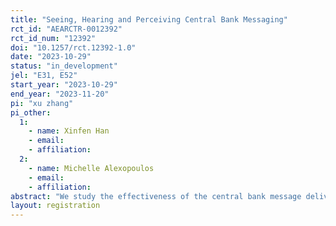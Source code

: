 ```yaml
---
title: "Seeing, Hearing and Perceiving Central Bank Messaging"
rct_id: "AEARCTR-0012392"
rct_id_num: "12392"
doi: "10.1257/rct.12392-1.0"
date: "2023-10-29"
status: "in_development"
jel: "E31, E52"
start_year: "2023-10-29"
end_year: "2023-11-20"
pi: "xu zhang"
pi_other:
  1:
    - name: Xinfen Han
    - email: 
    - affiliation: 
  2:
    - name: Michelle Alexopoulos
    - email: 
    - affiliation: 
abstract: "We study the effectiveness of the central bank message delivery on households' inflation and interest rate expectations.  We provide random subsets of participants in the Nielsen Homescan panel with video, audio, transcript, one chart from the monetary policy report press conference. We ask their inflation and interest rate expectations before and after the treatment. We also follow up their shopping behavior in the incoming months. This experiment allows us to assess to what extent these verbal and nonverbal communications in the different formats of communication alter the beliefs and spending plans of households."
layout: registration
---
```


